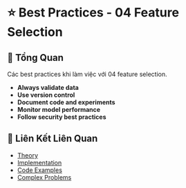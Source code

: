 # ⭐ Best Practices - 04 Feature Selection

## 🎯 Tổng Quan

Các best practices khi làm việc với 04 feature selection.

- **Always validate data**
- **Use version control**
- **Document code and experiments**
- **Monitor model performance**
- **Follow security best practices**

## 🔗 Liên Kết Liên Quan

- [Theory](./THEORY_04_feature_selection.md)
- [Implementation](./IMPLEMENTATION_04_feature_selection.md)
- [Code Examples](./CODE_EXAMPLES_04_feature_selection.md)
- [Complex Problems](./COMPLEX_PROBLEMS.md)
